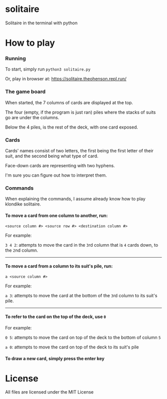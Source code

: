 # solitaire
Solitaire in the terminal with python

# How to play
### Running
To start, simply run `python3 solitaire.py`

Or, play in browser at: https://solitaire.theohenson.repl.run/

### The game board
When started, the 7 columns of cards are displayed at the top.

The four (empty, if the program is just ran) piles where the stacks of suits go are under the columns.

Below the 4 piles, is the rest of the deck, with one card exposed.

### Cards
Cards' names consist of two letters, the first being the first letter of their suit, and the second being what type of card.

Face-down cards are representing with two hyphens.

I'm sure you can figure out how to interpret them.

### Commands
When explaining the commands, I assume already know how to play klondike solitaire.

#### To move a card from one column to another, run:

  `<source column #> <source row #> <destination column #>`

  For example:

  `3 4 2`: attempts to move the card in the `3`rd column that is `4` cards down, to the `2`nd column.
  
<hr>

#### To move a card from a column to its suit's pile, run:
  
  `a <source column #>`
  
  For example:
  
  `a 3`: attempts to move the card at the bottom of the `3`rd column to its suit's pile.
 
<hr>
  
#### To refer to the card on the top of the deck, use `0`

  For example:
  
  `0 5`: attempts to move the card on top of the deck to the bottom of column `5`
  
  `a 0`: attempts to move the card on top of the deck to its suit's pile

#### To draw a new card, simply press the enter key

# License
All files are licensed under the MIT License
